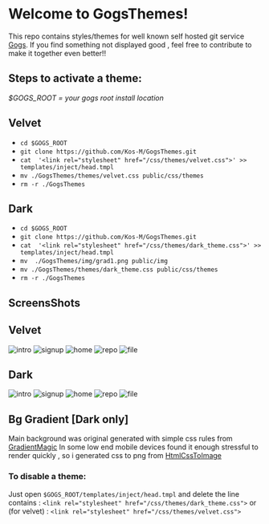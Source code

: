 # Welcome to GogsThemes!

This repo contains styles/themes  for well known self hosted git service [Gogs](https://gogs.io/).
If you find something not displayed good  , feel free to contribute
 to make it together even better!!
 
## Steps to activate a theme:
*$GOGS_ROOT = your gogs root install location*


## Velvet
 - ````cd $GOGS_ROOT```` 
 - ```git clone https://github.com/Kos-M/GogsThemes.git```
 - ````cat  '<link rel="stylesheet" href="/css/themes/velvet.css">' >> templates/inject/head.tmpl```` 
 - ```mv ./GogsThemes/themes/velvet.css public/css/themes```
 - ```rm -r ./GogsThemes```

 ## Dark
 - ````cd $GOGS_ROOT```` 
 - ```git clone https://github.com/Kos-M/GogsThemes.git```
 - ````cat  '<link rel="stylesheet" href="/css/themes/dark_theme.css">' >> templates/inject/head.tmpl```` 
 - ```mv  ./GogsThemes/img/grad1.png public/img```
 - ```mv ./GogsThemes/themes/dark_theme.css public/css/themes```
 - ```rm -r ./GogsThemes```

## ScreensShots

## Velvet

![intro](https://raw.githubusercontent.com/Kos-M/GogsThemes/master/img/screenShots/velvet/intro.png) ![signup](https://raw.githubusercontent.com/Kos-M/GogsThemes/master/img/screenShots/velvet/signup.png)
![home](https://raw.githubusercontent.com/Kos-M/GogsThemes/master/img/screenShots/velvet/home.png) ![repo](https://raw.githubusercontent.com/Kos-M/GogsThemes/master/img/screenShots/velvet/repo.png)
![file](https://raw.githubusercontent.com/Kos-M/GogsThemes/master/img/screenShots/velvet/file.png)

## Dark

![intro](https://raw.githubusercontent.com/Kos-M/GogsThemes/master/img/screenShots/intro.png) ![signup](https://raw.githubusercontent.com/Kos-M/GogsThemes/master/img/screenShots/signup.png)
![home](https://raw.githubusercontent.com/Kos-M/GogsThemes/master/img/screenShots/home.png) ![repo](https://raw.githubusercontent.com/Kos-M/GogsThemes/master/img/screenShots/repo.png)
![file](https://raw.githubusercontent.com/Kos-M/GogsThemes/master/img/screenShots/file.png)
 

## Bg Gradient [Dark only]

Main background was original generated with simple css rules from  [GradientMagic](https://www.gradientmagic.com)
In some low end mobile devices found it enough  stressful to render quickly , so i generated css to png from [HtmlCssToImage](https://htmlcsstoimage.com/)

### To disable a theme:
Just open ```$GOGS_ROOT/templates/inject/head.tmpl``` and delete 
the line contains : ```<link rel="stylesheet" href="/css/themes/dark_theme.css">```
or (for velvet) : ```<link rel="stylesheet" href="/css/themes/velvet.css">```
